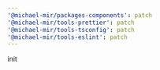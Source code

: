 ```yaml
---
'@michael-mir/packages-components': patch
'@michael-mir/tools-prettier': patch
'@michael-mir/tools-tsconfig': patch
'@michael-mir/tools-eslint': patch
---
```


init
